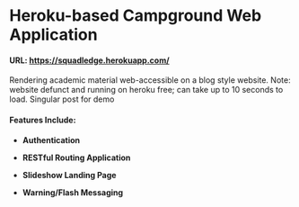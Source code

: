 # Heroku-based Campground Web Application #

#### URL: https://squadledge.herokuapp.com/

Rendering academic material web-accessible on a blog style website.
Note: website defunct and running on heroku free; can take up to 10 seconds to load. Singular post for demo

#### Features Include:

* **Authentication**

* **RESTful Routing Application**

* **Slideshow Landing Page**

* **Warning/Flash Messaging**

